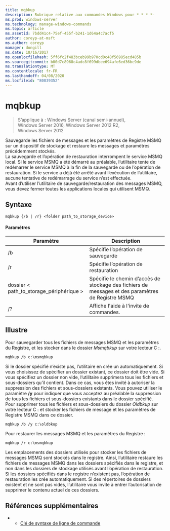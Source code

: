 ```yaml
---
title: mqbkup
description: Rubrique relative aux commandes Windows pour * * * *-
ms.prod: windows-server
ms.technology: manage-windows-commands
ms.topic: article
ms.assetid: 7bdd41c4-75ef-455f-b241-1d64a4c7acf5
author: coreyp-at-msft
ms.author: coreyp
manager: dongill
ms.date: 10/16/2017
ms.openlocfilehash: 5ff6fc2f483bceb99b970cd0c48f56985ecd485b
ms.sourcegitcommit: b00d7c8968c4adc8f699dbee694afe6ed36bc9de
ms.translationtype: MT
ms.contentlocale: fr-FR
ms.lasthandoff: 04/08/2020
ms.locfileid: "80839352"
---
```

# <a name="mqbkup"></a>mqbkup

>S’applique à : Windows Server (canal semi-annuel), Windows Server 2016, Windows Server 2012 R2, Windows Server 2012

Sauvegarde les fichiers de messages et les paramètres de Registre MSMQ sur un dispositif de stockage et restaure les messages et paramètres précédemment stockés.   
La sauvegarde et l’opération de restauration interrompent le service MSMQ local. Si le service MSMQ a été démarré au préalable, l’utilitaire tente de redémarrer le service MSMQ à la fin de la sauvegarde ou de l’opération de restauration. Si le service a déjà été arrêté avant l’exécution de l’utilitaire, aucune tentative de redémarrage du service n’est effectuée.  
Avant d’utiliser l’utilitaire de sauvegarde/restauration des messages MSMQ, vous devez fermer toutes les applications locales qui utilisent MSMQ.  
## <a name="syntax"></a>Syntaxe  
```  
mqbkup {/b | /r} <folder path_to_storage_device>  
```  
#### <a name="parameters"></a>Paramètres  
|Paramètre|Description|  
|-------|--------|  
|/b|Spécifie l’opération de sauvegarde|  
|/r|Spécifie l’opération de restauration|  
|dossier < path_to_storage\_périphérique >|Spécifie le chemin d’accès de stockage des fichiers de messages et des paramètres de Registre MSMQ|  
|/?|Affiche l'aide à l'invite de commandes.|  
## <a name="examples"></a><a name=BKMK_Examples></a>Illustre  
Pour sauvegarder tous les fichiers de messages MSMQ et les paramètres du Registre, et les stocker dans le dossier *Msmqbkup* sur votre lecteur C :.  
```  
mqbkup /b c:\msmqbkup  
```  
Si le dossier spécifié n’existe pas, l’utilitaire en crée un automatiquement. Si vous choisissez de spécifier un dossier existant, ce dossier doit être vide. Si vous spécifiez un dossier non vide, l’utilitaire supprimera tous les fichiers et sous-dossiers qu’il contient. Dans ce cas, vous êtes invité à autoriser la suppression des fichiers et sous-dossiers existants. Vous pouvez utiliser le paramètre **/y** pour indiquer que vous acceptez au préalable la suppression de tous les fichiers et sous-dossiers existants dans le dossier spécifié.  
Pour supprimer tous les fichiers et sous-dossiers du dossier *Oldbkup* sur votre lecteur C : et stocker les fichiers de message et les paramètres de Registre MSMQ dans ce dossier.  
```  
mqbkup /b /y c:\oldbkup  
```  
Pour restaurer les messages MSMQ et les paramètres du Registre :  
```  
mqbkup /r c:\msmqbkup  
```  
Les emplacements des dossiers utilisés pour stocker les fichiers de messages MSMQ sont stockés dans le registre. Ainsi, l’utilitaire restaure les fichiers de messages MSMQ dans les dossiers spécifiés dans le registre, et non dans les dossiers de stockage utilisés avant l’opération de restauration. Si les dossiers spécifiés dans le registre n’existent pas, l’opération de restauration les crée automatiquement. Si des répertoires de dossiers existent et ne sont pas vides, l’utilitaire vous invite à entrer l’autorisation de supprimer le contenu actuel de ces dossiers.  
## <a name="additional-references"></a>Références supplémentaires  
-   - [Clé de syntaxe de ligne de commande](command-line-syntax-key.md)  
